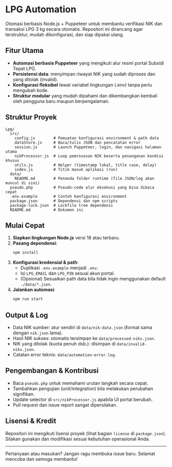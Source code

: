# LPG Automation

Otomasi berbasis Node.js + Puppeteer untuk membantu verifikasi NIK dan transaksi LPG 3 kg secara otomatis. Repositori ini dirancang agar terstruktur, mudah dikonfigurasi, dan siap dipakai ulang.

## Fitur Utama
- **Automasi berbasis Puppeteer** yang mengikuti alur resmi portal Subsidi Tepat LPG.
- **Persistensi data**: menyimpan riwayat NIK yang sudah diproses dan yang ditolak (invalid).
- **Konfigurasi fleksibel** lewat variabel lingkungan (.env) tanpa perlu mengubah kode.
- **Struktur modular** yang mudah dipahami dan dikembangkan kembali oleh pengguna baru maupun berpengalaman.

## Struktur Proyek
```text
Lpg/
  src/
    config.js        # Pemuatan konfigurasi environment & path data
    dataStore.js     # Baca/tulis JSON dan pencatatan error
    session.js       # Launch Puppeteer, login, dan navigasi halaman utama
    nikProcessor.js  # Loop pemrosesan NIK beserta penanganan kondisi khusus
    utils.js         # Helper (timestamp lokal, title case, delay)
    index.js         # Titik masuk aplikasi (run)
  data/
    README.md        # Penanda folder runtime (file JSON/log akan muncul di sini)
  pseudo.php         # Pseudo-code alur eksekusi yang bisa dibaca cepat
  .env.example       # Contoh konfigurasi environment
  package.json       # Dependensi dan npm scripts
  package-lock.json  # Lockfile tree dependensi
  README.md          # Dokumen ini
```

## Mulai Cepat
1. **Siapkan lingkungan Node.js** versi 18 atau terbaru.
2. **Pasang dependensi**:
   ```bash
   npm install
   ```
3. **Konfigurasi kredensial & path**:
   - Duplikasi `.env.example` menjadi `.env`.
   - Isi `LPG_EMAIL` dan `LPG_PIN` sesuai akun portal.
   - (Opsional) Sesuaikan path data bila tidak ingin menggunakan default `./data/*.json`.
4. **Jalankan automasi**:
   ```bash
   npm run start
   ```

## Output & Log
- Data NIK sumber: atur sendiri di `data/nik-data.json` (format sama dengan `nik.json` lama).
- Hasil NIK sukses: otomatis tersimpan ke `data/processed-niks.json`.
- NIK yang ditolak (kuota penuh dsb.): disimpan di `data/invalid-niks.json`.
- Catatan error teknis: `data/automation-error.log`.

## Pengembangan & Kontribusi
- Baca `pseudo.php` untuk memahami urutan langkah secara cepat.
- Tambahkan pengujian (unit/integration) bila melakukan perubahan signifikan.
- Update selector di `src/nikProcessor.js` apabila UI portal berubah.
- Pull request dan issue report sangat dipersilakan.

## Lisensi & Kredit
Repositori ini mengikuti lisensi proyek (lihat bagian `license` di `package.json`). Silakan gunakan dan modifikasi sesuai kebutuhan operasional Anda.

---
Pertanyaan atau masukan? Jangan ragu membuka issue baru. Selamat mencoba dan semoga membantu!
